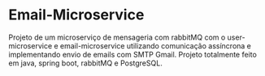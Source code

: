 # Email-Microservice

Projeto de um microserviço de mensageria com rabbitMQ com o user-microservice e email-microservice utilizando comunicação assíncrona e implementando envio de emails com SMTP Gmail. Projeto totalmente feito em java, spring boot, rabbitMQ e PostgreSQL.
